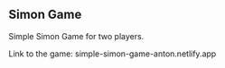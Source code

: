 ## Simon Game

Simple Simon Game for two players.

Link to the game: simple-simon-game-anton.netlify.app